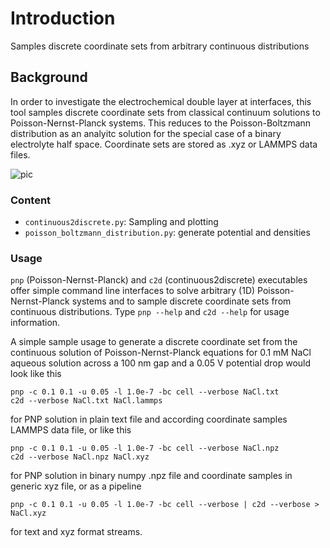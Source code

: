 # Introduction
Samples discrete coordinate sets from arbitrary continuous distributions

## Background
In order to investigate the electrochemical double layer at interfaces, this tool samples discrete coordinate sets from classical continuum solutions to Poisson-Nernst-Planck systems. This reduces to the Poisson-Boltzmann distribution as an analyitc solution for the special case of a binary electrolyte half space. Coordinate sets are stored as .xyz or LAMMPS data files.

![pic](poisson-bolzmann-sketch.png)

### Content
* `continuous2discrete.py`: Sampling and plotting
* `poisson_boltzmann_distribution.py`: generate potential and densities

### Usage
`pnp` (Poisson-Nernst-Planck) and `c2d` (continuous2discrete) executables
offer simple command line interfaces to solve arbitrary (1D)
Poisson-Nernst-Planck systems and to sample discrete coordinate
sets from continuous distributions. Type `pnp --help` and `c2d --help` for
usage information.

A simple sample usage to generate a discrete coordinate set from
the continuous solution of Poisson-Nernst-Planck equations for
0.1 mM NaCl aqueous solution across a 100 nm gap and a 0.05 V potential drop
would look like this

    pnp -c 0.1 0.1 -u 0.05 -l 1.0e-7 -bc cell --verbose NaCl.txt
    c2d --verbose NaCl.txt NaCl.lammps

for PNP solution in plain text file and according coordinate samples LAMMPS
data file, or like this

    pnp -c 0.1 0.1 -u 0.05 -l 1.0e-7 -bc cell --verbose NaCl.npz
    c2d --verbose NaCl.npz NaCl.xyz

for PNP solution in binary numpy .npz file and coordinate samples in generic
xyz file, or as a pipeline

    pnp -c 0.1 0.1 -u 0.05 -l 1.0e-7 -bc cell --verbose | c2d --verbose > NaCl.xyz

for text and xyz format streams.
